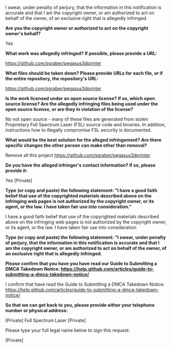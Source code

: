 I swear, under penalty of perjury, that the information in this notification is accurate and that I am the copyright owner, or am authorized to act on behalf of the owner, of an exclusive right that is allegedly infringed.

__Are you the copyright owner or authorized to act on the copyright owner's behalf?__

Yes

__What work was allegedly infringed? If possible, please provide a URL:__

https://github.com/sgraber/pegasus3dprinter

__What files should be taken down? Please provide URLs for each file, or if the entire repository, the repository's URL:__

https://github.com/sgraber/pegasus3dprinter

__Is the work licensed under an open source license? If so, which open source license? Are the allegedly infringing files being used under the open source license, or are they in violation of the license?__

No not open source - many of these files are generated from stolen Proprietary Full Spectrum Laser (FSL) source code and binaries. In addition, instructions how to illegally compromise FSL security is documented.

__What would be the best solution for the alleged infringement? Are there specific changes the other person can make other than removal?__

Remove all this project https://github.com/sgraber/pegasus3dprinter

__Do you have the alleged infringer's contact information? If so, please provide it:__

Yes [Private]

__Type (or copy and paste) the following statement: "I have a good faith belief that use of the copyrighted materials described above on the infringing web pages is not authorized by the copyright owner, or its agent, or the law. I have taken fair use into consideration."__

I have a good faith belief that use of the copyrighted materials described above on the infringing web pages is not authorized by the copyright owner, or its agent, or the law. I have taken fair use into consideration

__Type (or copy and paste) the following statement: "I swear, under penalty of perjury, that the information in this notification is accurate and that I am the copyright owner, or am authorized to act on behalf of the owner, of an exclusive right that is allegedly infringed.__

__Please confirm that you have you have read our Guide to Submitting a DMCA Takedown Notice: https://help.github.com/articles/guide-to-submitting-a-dmca-takedown-notice/__

I confirm that have read the Guide to Submitting a DMCA Takedown Notice: https://help.github.com/articles/guide-to-submitting-a-dmca-takedown-notice/

__So that we can get back to you, please provide either your telephone number or physical address:__

[Private]
Full Spectrum Laser
[Private]

Please type your full legal name below to sign this request:

[Private]
